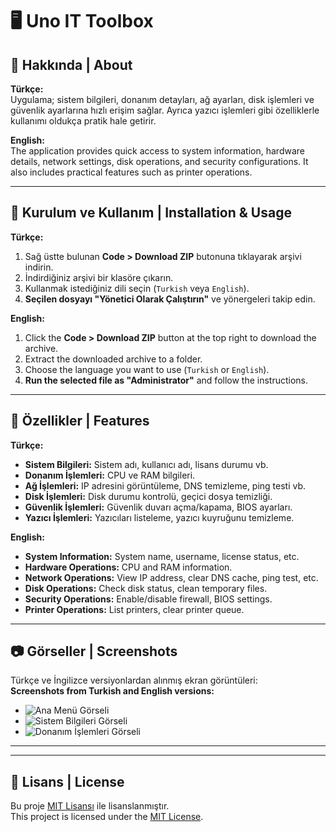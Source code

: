 # 🖥️ Uno IT Toolbox

## 📜 Hakkında | About  
**Türkçe:**  
Uygulama; sistem bilgileri, donanım detayları, ağ ayarları, disk işlemleri ve güvenlik ayarlarına hızlı erişim sağlar. Ayrıca yazıcı işlemleri gibi özelliklerle kullanımı oldukça pratik hale getirir.

**English:**  
The application provides quick access to system information, hardware details, network settings, disk operations, and security configurations. It also includes practical features such as printer operations.

---

## 🚀 Kurulum ve Kullanım | Installation & Usage  

**Türkçe:**  
1. Sağ üstte bulunan **Code > Download ZIP** butonuna tıklayarak arşivi indirin.  
2. İndirdiğiniz arşivi bir klasöre çıkarın.  
3. Kullanmak istediğiniz dili seçin (`Turkish` veya `English`).  
4. **Seçilen dosyayı "Yönetici Olarak Çalıştırın"** ve yönergeleri takip edin.  

**English:**  
1. Click the **Code > Download ZIP** button at the top right to download the archive.  
2. Extract the downloaded archive to a folder.  
3. Choose the language you want to use (`Turkish` or `English`).  
4. **Run the selected file as "Administrator"** and follow the instructions.

---

## 📂 Özellikler | Features  

**Türkçe:**  
- **Sistem Bilgileri:** Sistem adı, kullanıcı adı, lisans durumu vb.  
- **Donanım İşlemleri:** CPU ve RAM bilgileri.  
- **Ağ İşlemleri:** IP adresini görüntüleme, DNS temizleme, ping testi vb.  
- **Disk İşlemleri:** Disk durumu kontrolü, geçici dosya temizliği.  
- **Güvenlik İşlemleri:** Güvenlik duvarı açma/kapama, BIOS ayarları.  
- **Yazıcı İşlemleri:** Yazıcıları listeleme, yazıcı kuyruğunu temizleme.

**English:**  
- **System Information:** System name, username, license status, etc.  
- **Hardware Operations:** CPU and RAM information.  
- **Network Operations:** View IP address, clear DNS cache, ping test, etc.  
- **Disk Operations:** Check disk status, clean temporary files.  
- **Security Operations:** Enable/disable firewall, BIOS settings.  
- **Printer Operations:** List printers, clear printer queue.

---

## 📷 Görseller | Screenshots  

Türkçe ve İngilizce versiyonlardan alınmış ekran görüntüleri:  
**Screenshots from Turkish and English versions:**  

- ![Ana Menü Görseli](path-to-image1.png)  
- ![Sistem Bilgileri Görseli](path-to-image2.png)  
- ![Donanım İşlemleri Görseli](path-to-image3.png)  

---


---

## 📝 Lisans | License  
Bu proje [MIT Lisansı](LICENSE) ile lisanslanmıştır.  
This project is licensed under the [MIT License](LICENSE).

